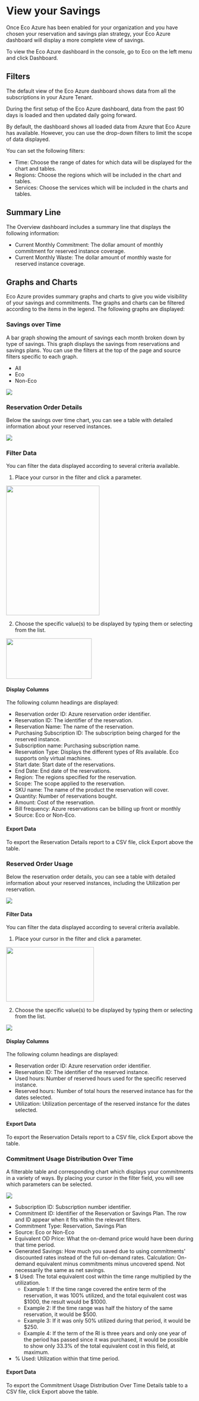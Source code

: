 # View your Savings

Once Eco Azure has been enabled for your organization and you have chosen your reservation and savings plan strategy, your Eco Azure dashboard will display a more complete view of savings.

To view the Eco Azure dashboard in the console, go to Eco on the left menu and click Dashboard.

## Filters

The default view of the Eco Azure dashboard shows data from all the subscriptions in your Azure Tenant.

During the first setup of the Eco Azure dashboard, data from the past 90 days is loaded and then updated daily going forward.

By default, the dashboard shows all loaded data from Azure that Eco Azure has available. However, you can use the drop-down filters to limit the scope of data displayed.

You can set the following filters:

- Time: Choose the range of dates for which data will be displayed for the chart and tables.
- Regions: Choose the regions which will be included in the chart and tables.
- Services: Choose the services which will be included in the charts and tables.

## Summary Line

The Overview dashboard includes a summary line that displays the following information:

- Current Monthly Commitment: The dollar amount of monthly commitment for reserved instance coverage.
- Current Monthly Waste: The dollar amount of monthly waste for reserved instance coverage.

## Graphs and Charts

Eco Azure provides summary graphs and charts to give you wide visibility of your savings and commitments. The graphs and charts can be filtered according to the items in the legend. The following graphs are displayed:

### Savings over Time

A bar graph showing the amount of savings each month broken down by type of savings. This graph displays the savings from reservations and savings plans. You can use the filters at the top of the page and source filters specific to each graph.

- All
- Eco
- Non-Eco

<img src="/eco/_media/azure-view-your-savings.png" />

### Reservation Order Details

Below the savings over time chart, you can see a table with detailed information about your reserved instances.

<img src="/eco/_media/azure-view-your-savings-03a.png" />

### Filter Data

You can filter the data displayed according to several criteria available.

1. Place your cursor in the filter and click a parameter.

<img src="/eco/_media/azure-view-your-savings-04.png" width="251" height="349" />

2. Choose the specific value(s) to be displayed by typing them or selecting from the list.

<img src="/eco/_media/azure-view-your-savings-05.png" width="230" height="109" />

#### Display Columns

The following column headings are displayed:

- Reservation order ID: Azure reservation order identifier.
- Reservation ID: The identifier of the reservation.
- Reservation Name: The name of the reservation.
- Purchasing Subscription ID: The subscription being charged for the reserved instance.
- Subscription name: Purchasing subscription name.
- Reservation Type: Displays the different types of RIs available. Eco supports only virtual machines.
- Start date: Start date of the reservations.
- End Date: End date of the reservations.
- Region: The regions specified for the reservation.
- Scope: The scope applied to the reservation.
- SKU name: The name of the product the reservation will cover.
- Quantity: Number of reservations bought.
- Amount: Cost of the reservation.
- Bill frequency: Azure reservations can be billing up front or monthly
- Source: Eco or Non-Eco.

#### Export Data

To export the Reservation Details report to a CSV file, click Export above the table.

### Reserved Order Usage

Below the reservation order details, you can see a table with detailed information about your reserved instances, including the Utilization per reservation.

<img src="/eco/_media/azure-view-your-savings-06.png" />

#### Filter Data

You can filter the data displayed according to several criteria available.

1. Place your cursor in the filter and click a parameter.

<img src="/eco/_media/azure-view-your-savings-07.png" width="236" height="147" />

2. Choose the specific value(s) to be displayed by typing them or selecting from the list.

<img src="/eco/_media/azure-view-your-savings-08.png" />

#### Display Columns

The following column headings are displayed:

- Reservation order ID: Azure reservation order identifier.
- Reservation ID: The identifier of the reserved instance.
- Used hours: Number of reserved hours used for the specific reserved instance.
- Reserved hours: Number of total hours the reserved instance has for the dates selected.
- Utilization: Utilization percentage of the reserved instance for the dates selected.

#### Export Data

To export the Reservation Details report to a CSV file, click Export above the table.

### Commitment Usage Distribution Over Time

A filterable table and corresponding chart which displays your commitments in a variety of ways. By placing your cursor in the filter field, you will see which parameters can be selected.

<img src="/eco/_media/azure-view-your-savings-1.png" />

- Subscription ID: Subscription number identifier.
- Commitment ID: Identifier of the Reservation or Savings Plan. The row and ID appear when it fits within the relevant filters.
- Commitment Type: Reservation, Savings Plan
- Source: Eco or Non-Eco
- Equivalent OD Price: What the on-demand price would have been during that time period.
- Generated Savings: How much you saved due to using commitments' discounted rates instead of the full on-demand rates. Calculation: On-demand equivalent minus commitments minus uncovered spend. Not necessarily the same as net savings.
- $ Used: The total equivalent cost within the time range multiplied by the utilization.
  - Example 1: If the time range covered the entire term of the reservation, it was 100% utilized, and the total equivalent cost was $1000, the result would be $1000.
  - Example 2: If the time range was half the history of the same reservation, it would be $500.
  - Example 3: If it was only 50% utilized during that period, it would be $250.
  - Example 4: If the term of the RI is three years and only one year of the period has passed since it was purchased, it would be possible to show only 33.3% of the total equivalent cost in this field, at maximum.
- % Used: Utilization within that time period.

#### Export Data

To export the Commitment Usage Distribution Over Time Details table to a CSV file, click Export above the table.
